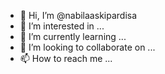 - 👋 Hi, I’m @nabilaaskipardisa
- 👀 I’m interested in ...
- 🌱 I’m currently learning ...
- 💞️ I’m looking to collaborate on ...
- 📫 How to reach me ...

<!---
nabilaaskipardisa/nabilaaskipardisa is a ✨ special ✨ repository because its `README.md` (this file) appears on your GitHub profile.
You can click the Preview link to take a look at your changes.
--->
